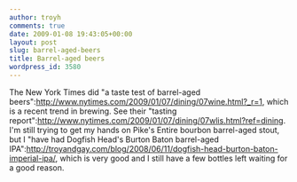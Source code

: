 ```yaml
---
author: troyh
comments: true
date: 2009-01-08 19:43:05+00:00
layout: post
slug: barrel-aged-beers
title: Barrel-aged beers
wordpress_id: 3580
---
```


The New York Times did "a taste test of barrel-aged beers":http://www.nytimes.com/2009/01/07/dining/07wine.html?_r=1, which is a recent trend in brewing. See their "tasting report":http://www.nytimes.com/2009/01/07/dining/07wlis.html?ref=dining. I'm still trying to get my hands on Pike's Entire bourbon barrel-aged stout, but I "have had Dogfish Head's Burton Baton barrel-aged IPA":http://troyandgay.com/blog/2008/06/11/dogfish-head-burton-baton-imperial-ipa/, which is very good and I still have a few bottles left waiting for a good reason.
